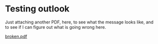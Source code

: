 # Testing outlook

Just attaching another PDF, here, to see what the message looks like,
and to see if I can figure out what is going wrong here.


[broken.pdf](broken.pdf)